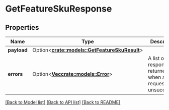 # GetFeatureSkuResponse

## Properties

Name | Type | Description | Notes
------------ | ------------- | ------------- | -------------
**payload** | Option<[**crate::models::GetFeatureSkuResult**](GetFeatureSkuResult.md)> |  | [optional]
**errors** | Option<[**Vec<crate::models::Error>**](Error.md)> | A list of error responses returned when a request is unsuccessful. | [optional]

[[Back to Model list]](../README.md#documentation-for-models) [[Back to API list]](../README.md#documentation-for-api-endpoints) [[Back to README]](../README.md)



